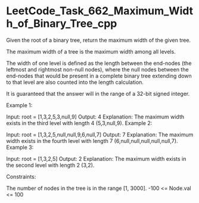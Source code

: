 # LeetCode_Task_662_Maximum_Width_of_Binary_Tree_cpp
Given the root of a binary tree, return the maximum width of the given tree.
  
The maximum width of a tree is the maximum width among all levels. 

The width of one level is defined as the length between the end-nodes (the leftmost and rightmost non-null nodes), where the null nodes between the end-nodes that would be present in a complete binary tree extending down to that level are also counted into the length calculation.
 
It is guaranteed that the answer will in the range of a 32-bit signed integer.  
        
  

Example 1:


Input: root = [1,3,2,5,3,null,9]
Output: 4
Explanation: The maximum width exists in the third level with length 4 (5,3,null,9).
Example 2:


Input: root = [1,3,2,5,null,null,9,6,null,7]
Output: 7
Explanation: The maximum width exists in the fourth level with length 7 (6,null,null,null,null,null,7).
Example 3:


Input: root = [1,3,2,5]
Output: 2
Explanation: The maximum width exists in the second level with length 2 (3,2).
 

Constraints:

The number of nodes in the tree is in the range [1, 3000].
-100 <= Node.val <= 100
